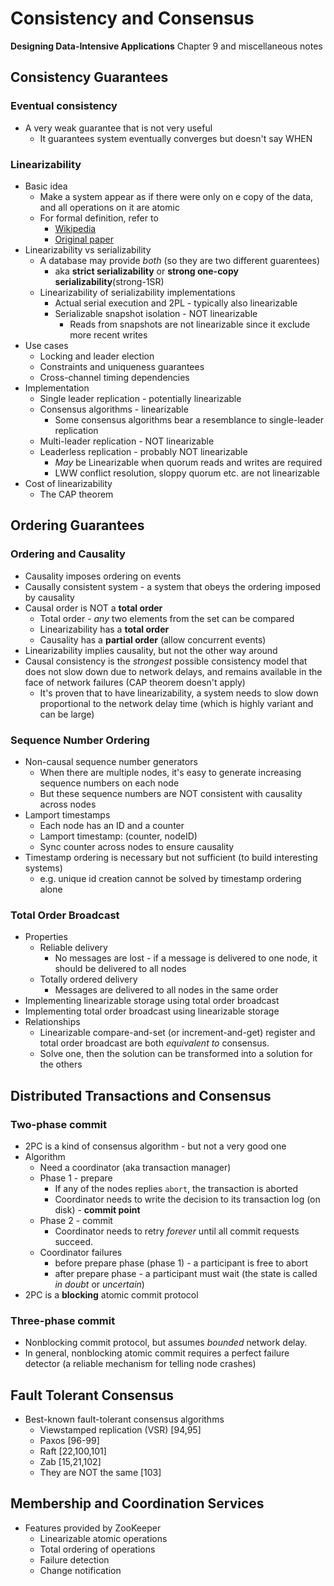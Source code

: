 # Consistency and Consensus
__Designing Data-Intensive Applications__ Chapter 9 and miscellaneous notes

## Consistency Guarantees
### Eventual consistency
* A very weak guarantee that is not very useful
  * It guarantees system eventually converges but doesn't say WHEN

### Linearizability
* Basic idea
  * Make a system appear as if there were only on e copy of the data, and all operations on it are atomic
  * For formal definition, refer to
    * [Wikipedia](https://en.wikipedia.org/wiki/Linearizability#Definition_of_linearizability)
    * [Original paper](https://cs.brown.edu/~mph/HerlihyW90/p463-herlihy.pdf)
* Linearizability vs serializability
  * A database may provide _both_ (so they are two different guarentees)
    * aka __strict serializability__ or __strong one-copy serializability__(strong-1SR)
  * Linearizability of serializability implementations
    * Actual serial execution and 2PL - typically also linearizable
    * Serializable snapshot isolation - NOT linearizable
      * Reads from snapshots are not linearizable since it exclude more recent writes
* Use cases
  * Locking and leader election
  * Constraints and uniqueness guarantees
  * Cross-channel timing dependencies
* Implementation
  * Single leader replication - potentially linearizable
  * Consensus algorithms - linearizable
    * Some consensus algorithms bear a resemblance to single-leader replication
  * Multi-leader replication - NOT linearizable
  * Leaderless replication - probably NOT linearizable
    * _May_ be Linearizable when quorum reads and writes are required
    * LWW conflict resolution, sloppy quorum etc. are not linearizable
* Cost of linearizability
  * The CAP theorem

## Ordering Guarantees
### Ordering and Causality
* Causality imposes ordering on events
* Causally consistent system - a system that obeys the ordering imposed by causality
* Causal order is NOT a __total order__
  * Total order - _any_ two elements from the set can be compared
  * Linearizability has a __total order__
  * Causality has a __partial order__ (allow concurrent events)
* Linearizability implies causality, but not the other way around
* Causal consistency is the _strongest_ possible consistency model that does not slow down due to network delays, and remains available in the face of network failures (CAP theorem doesn't apply)
  * It's proven that to have linearizability, a system needs to slow down proportional to the network delay time (which is highly variant and can be large)

### Sequence Number Ordering
* Non-causal sequence number generators
  * When there are multiple nodes, it's easy to generate increasing sequence numbers on each node
  * But these sequence numbers are NOT consistent with causality across nodes
* Lamport timestamps
  * Each node has an ID and a counter
  * Lamport timestamp: (counter, nodeID)
  * Sync counter across nodes to ensure causality
* Timestamp ordering is necessary but not sufficient (to build interesting systems)
  * e.g. unique id creation cannot be solved by timestamp ordering alone

### Total Order Broadcast
* Properties
  * Reliable delivery
    * No messages are lost - if a message is delivered to one node, it should be delivered to all nodes
  * Totally ordered delivery
    * Messages are delivered to all nodes in the same order
* Implementing linearizable storage using total order broadcast
* Implementing total order broadcast using linearizable storage
* Relationships
  * Linearizable compare-and-set (or increment-and-get) register and total order broadcast are both _equivalent to_ consensus.
  * Solve one, then the solution can be transformed into a solution for the others


## Distributed Transactions and Consensus
### Two-phase commit
* 2PC is a kind of consensus algorithm - but not a very good one
* Algorithm
  * Need a coordinator (aka transaction manager)
  * Phase 1 - prepare
    * If any of the nodes replies `abort`, the transaction is aborted
    * Coordinator needs to write the decision to its transaction log (on disk) - __commit point__
  * Phase 2 - commit
    * Coordinator needs to retry _forever_ until all commit requests succeed.
  * Coordinator failures
    * before prepare phase (phase 1) - a participant is free to abort
    * after prepare phase - a participant must wait (the state is called _in doubt_ or _uncertain_)
* 2PC is a __blocking__ atomic commit protocol

### Three-phase commit
* Nonblocking commit protocol, but assumes _bounded_ network delay.
* In general, nonblocking atomic commit requires a perfect failure detector (a reliable mechanism for telling node crashes)


## Fault Tolerant Consensus
* Best-known fault-tolerant consensus algorithms
  * Viewstamped replication (VSR) [94,95]
  * Paxos [96-99]
  * Raft [22,100,101]
  * Zab [15,21,102]
  * They are NOT the same [103]

## Membership and Coordination Services
* Features provided by ZooKeeper
  * Linearizable atomic operations
  * Total ordering of operations
  * Failure detection
  * Change notification